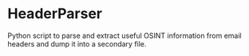 # HeaderParser
Python script to parse and extract useful OSINT information from email headers and dump it into a secondary file.
